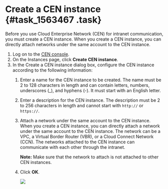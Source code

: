 # Create a CEN instance {#task_1563467 .task}

Before you use Cloud Enterprise Network \(CEN\) for intranet communication, you must create a CEN instance. When you create a CEN instance, you can directly attach networks under the same account to the CEN instance.

1.  Log on to the [CEN console](https://partners-intl.console.aliyun.com/#/cbn).
2.  On the Instances page, click **Create CEN instance**.
3.  In the Create a CEN instance dialog box, configure the CEN instance according to the following information: 
    1.  Enter a name for the CEN instance to be created. The name must be 2 to 128 characters in length and can contain letters, numbers, underscores \(\_\), and hyphens \(-\). It must start with an English letter.
    2.  Enter a description for the CEN instance. The description must be 2 to 256 characters in length and cannot start with `http://` or `https://`.
    3.  Attach a network under the same account to the CEN instance. When you create a CEN instance, you can directly attach a network under the same account to the CEN instance. The network can be a VPC, a Virtual Border Router \(VBR\), or a Cloud Connect Network \(CCN\). The networks attached to the CEN instance can communicate with each other through the intranet.

        **Note:** Make sure that the network to attach is not attached to other CEN instances.

    4.  Click **OK**. 

        ![](http://static-aliyun-doc.oss-cn-hangzhou.aliyuncs.com/assets/img/1240672/156654787154446_en-US.png)


